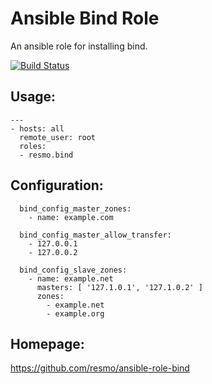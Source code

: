 # Ansible Bind Role
An ansible role for installing bind.

[![Build Status](https://travis-ci.org/resmo/ansible-role-bind.png?branch=master)](https://travis-ci.org/resmo/ansible-role-bind)

## Usage:

    ---
    - hosts: all
      remote_user: root
      roles:
      - resmo.bind

## Configuration:

      bind_config_master_zones:
        - name: example.com
      
      bind_config_master_allow_transfer:
        - 127.0.0.1
        - 127.0.0.2
      
      bind_config_slave_zones:
        - name: example.net
          masters: [ '127.1.0.1', '127.1.0.2' ]
          zones:
            - example.net
            - example.org

## Homepage: 

https://github.com/resmo/ansible-role-bind
